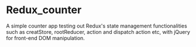 # Redux_counter

A simple counter app testing out Redux's state management functionalities such as 
creatStore, rootReducer, action and dispatch action etc, with jQuery for front-end DOM manipulation.
